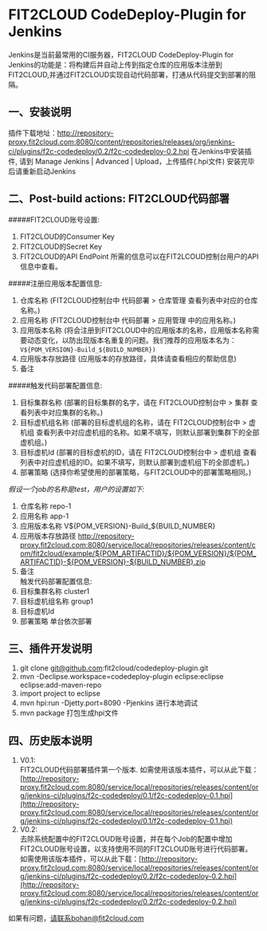 FIT2CLOUD CodeDeploy-Plugin for Jenkins
====================

Jenkins是当前最常用的CI服务器，FIT2CLOUD CodeDeploy-Plugin for Jenkins的功能是：将构建后并自动上传到指定仓库的应用版本注册到FIT2CLOUD,并通过FIT2CLOUD实现自动代码部署，打通从代码提交到部署的阻隔。

一、安装说明
-------------------------

插件下载地址：http://repository-proxy.fit2cloud.com:8080/content/repositories/releases/org/jenkins-ci/plugins/f2c-codedeploy/0.2/f2c-codedeploy-0.2.hpi
在Jenkins中安装插件, 请到 Manage Jenkins | Advanced | Upload，上传插件(.hpi文件)
安装完毕后请重新启动Jenkins


二、Post-build actions: FIT2CLOUD代码部署
-------------------------


#####FIT2CLOUD账号设置:   
1. FIT2CLOUD的Consumer Key   
2. FIT2CLOUD的Secret Key   
3. FIT2CLOUD的API EndPoint
所需的信息可以在FIT2LCOUD控制台用户的API信息中查看。
   
#####注册应用版本配置信息:   
1. 仓库名称 (FIT2CLOUD控制台中 代码部署 > 仓库管理 查看列表中对应的仓库名称。)    
2. 应用名称 (FIT2CLOUD控制台中 代码部署 > 应用管理 中的应用名称。)   
3. 应用版本名称 (将会注册到FIT2CLOUD中的应用版本的名称，应用版本名称需要动态变化，以防出现版本名重复的问题。我们推荐的应用版本名为：`V${POM_VERSION}-Build_${BUILD_NUMBER})`   
4. 应用版本存放路径 (应用版本的存放路径，具体请查看相应的帮助信息)   
5. 备注  

#####触发代码部署配置信息:   
1. 目标集群名称 (部署的目标集群的名字，请在 FIT2CLOUD控制台中 > 集群 查看列表中对应集群的名称。)   
2. 目标虚机组名称 (部署的目标虚机组的名称，请在 FIT2CLOUD控制台中 > 虚机组 查看列表中对应虚机组的名称。如果不填写，则默认部署到集群下的全部虚机组。)   
3. 目标虚机Id (部署的目标虚机的ID，请在 FIT2CLOUD控制台中 > 虚机组 查看列表中对应虚机组的ID。如果不填写，则默认部署到虚机组下的全部虚机。)   
4. 部署策略 (选择你希望使用的部署策略，与FIT2CLOUD中的部署策略相同。)   


*假设一个job的名称是test，用户的设置如下:*  
1. 仓库名称 repo-1   
2. 应用名称 app-1   
3. 应用版本名称 V${POM_VERSION}-Build_${BUILD_NUMBER}   
4. 应用版本存放路径 http://repository-proxy.fit2cloud.com:8080/service/local/repositories/releases/content/com/fit2cloud/example/${POM_ARTIFACTID}/${POM_VERSION}/${POM_ARTIFACTID}-${POM_VERSION}-${BUILD_NUMBER}.zip   
5. 备注   
触发代码部署配置信息:   
1. 目标集群名称 cluster1   
2. 目标虚机组名称 group1   
3. 目标虚机Id   
4. 部署策略 单台依次部署



三、插件开发说明
-------------------------

1. git clone git@github.com:fit2cloud/codedeploy-plugin.git
2. mvn -Declipse.workspace=codedeploy-plugin eclipse:eclipse eclipse:add-maven-repo
3. import project to eclipse
4. mvn hpi:run -Djetty.port=8090 -Pjenkins 进行本地调试
5. mvn package 打包生成hpi文件


四、历史版本说明
-------------------------
1. V0.1:  
FIT2CLOUD代码部署插件第一个版本.
如需使用该版本插件，可以从此下载：[http://repository-proxy.fit2cloud.com:8080/service/local/repositories/releases/content/org/jenkins-ci/plugins/f2c-codedeploy/0.1/f2c-codedeploy-0.1.hpi](http://repository-proxy.fit2cloud.com:8080/service/local/repositories/releases/content/org/jenkins-ci/plugins/f2c-codedeploy/0.1/f2c-codedeploy-0.1.hpi)
2. V0.2:   
去除系统配置中的FIT2CLOUD账号设置，并在每个Job的配置中增加FIT2CLOUD账号设置，以支持使用不同的FIT2CLOUD账号进行代码部署。
如需使用该版本插件，可以从此下载：[http://repository-proxy.fit2cloud.com:8080/service/local/repositories/releases/content/org/jenkins-ci/plugins/f2c-codedeploy/0.2/f2c-codedeploy-0.2.hpi](http://repository-proxy.fit2cloud.com:8080/service/local/repositories/releases/content/org/jenkins-ci/plugins/f2c-codedeploy/0.2/f2c-codedeploy-0.2.hpi)

如果有问题，请联系bohan@fit2cloud.com
